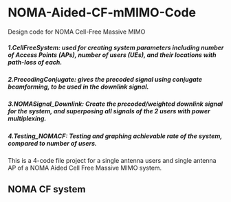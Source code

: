 # NOMA-Aided-CF-mMIMO-Code
Design code for NOMA Cell-Free Massive MIMO

##### 1.CellFreeSystem: used for creating system parameters including number of Access Points (APs), number of users (UEs), and their locations with path-loss of each.

##### 2.PrecodingConjugate: gives the precoded signal using conjugate beamforming, to be used in the downlink signal.

##### 3.NOMASignal_Downlink: Create the precoded/weighted downlink signal for the system, and superposing all signals of the 2 users with power multiplexing.

##### 4.Testing_NOMACF: Testing and graphing achievable rate of the system, compared to number of users.

This is a 4-code file project for a single antenna users and single antenna AP of a NOMA Aided Cell Free Massive
MIMO system.

NOMA CF system
---------------

